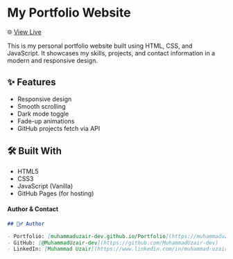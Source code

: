 # My Portfolio Website

🌐 [View Live](https://muhammaduzair-dev.github.io/Portfolio/)

This is my personal portfolio website built using HTML, CSS, and JavaScript. It showcases my skills, projects, and contact information in a modern and responsive design.

## ✨ Features
- Responsive design
- Smooth scrolling
- Dark mode toggle
- Fade-up animations
- GitHub projects fetch via API

## 🛠️ Built With
- HTML5
- CSS3
- JavaScript (Vanilla)
- GitHub Pages (for hosting)

#### **Author & Contact**
```md
## 🙋‍♂️ Author

- Portfolio: [muhammaduzair-dev.github.io/Portfolio](https://muhammaduzair-dev.github.io/Portfolio)
- GitHub: [@MuhammadUzair-dev](https://github.com/MuhammadUzair-dev)
- LinkedIn: [Muhammad Uzair](https://www.linkedin.com/in/muhammad-uzair-291755332)

